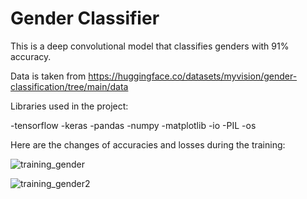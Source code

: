 # Gender Classifier

This is a deep convolutional model that classifies genders with 91% accuracy.

Data is taken from https://huggingface.co/datasets/myvision/gender-classification/tree/main/data

Libraries used in the project:

-tensorflow
-keras
-pandas
-numpy
-matplotlib
-io
-PIL
-os

Here are the changes of accuracies and losses during the training:

![training_gender](https://user-images.githubusercontent.com/71969715/178120122-32e95be7-72a7-4994-9cb9-091363173f13.png)

![training_gender2](https://user-images.githubusercontent.com/71969715/178120124-c7d76d2f-1c85-4709-b772-45b0660c4712.png)
